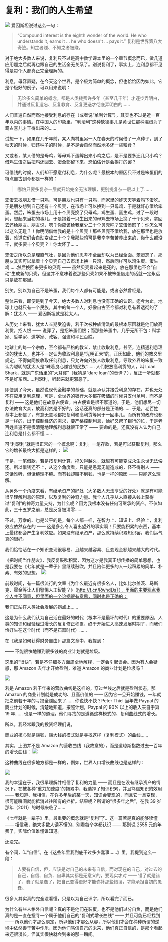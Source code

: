 # 复利：我们的人生希望
![](/images/xiaolai/compound_interest.jpg)
爱因斯坦说过这么一句：

> “Compound interest is the eighth wonder of the world. He who understands it, earns it ... he who doesn't ... pays it.” 复利是世界第八大奇迹。知之者赚、不知之者被赚。

对于绝大多数人来说，复利只不过是高中数学课本里的一个章节概念而已，做几道应用题之后就再也跟自己的生活全无关系了。别说复利了，事实上，连利息都不见得是每个人都真正完全理解的。

利息，毋容置疑，在今天这个世界，是个极为简单的概念，但也恰恰因为如此，它是个极好的例子，可以用来说明：

> 无论多么简单的概念，都是人类耗费许多年（甚至几千年）才逐步弄明白，并通过反复遗忘、反复教育、反复更迭才彻底弄明白的……

人们普遍自然而然地接受利息的存在（或者说“单利计算”），其实也不过是近一百年以内的事情。在中国人的印象里，“利滚利”这种缺德事儿是黄世仁那种混蛋为了霸占喜儿才干得出来的……

试想一下，如果在几千年前，某人向村里另一人在春天的时候借了一点种子，到了秋天的时候，归还种子的时候，是不是会自然而然地多还一些粮食？

又或者，某人借的是母鸡，等母鸡下蛋孵出来小鸡之后，是不是要多还几只小鸡？借鸡生蛋之后把鸡还回去、蛋全部留下来，恐怕估计是会挨打的罢？

可借钱的时候，人们却不愿意付利息，为什么呢？最根本的原因只不过是笨蛋们的特点自古到今都是一样的：

> 哪怕只要多复杂一层就开始完全无法理解，更别提复杂一层以上了……

笨蛋去找朋友借一只鸡，可是朋友也只有一只鸡，而家里的娃天天等着鸡下蛋吃。于是朋友想到自己还有十个贝壳，在市场上可以换到一只母鸡，于是就好心借给笨蛋。然后，笨蛋去市场上用十个贝壳换了只母鸡，鸡生蛋、蛋生鸡，过了一段时间，想起来当初的事儿，于是抱着一只生出来的母鸡去市场上换了十个贝壳，拿回去还给朋友。朋友说，嗯？你应该给我至少二十个贝壳吧？笨蛋愤怒了：你怎么可以这么无耻？！你明明借给我的是十个贝壳！那些贝壳不借给我，放在那里也是放着，难道它们会自动变成二十个？我那些鸡可是我辛辛苦苦养出来的，你什么都没干，就多要十个贝壳？！你太坏了……

笨蛋之所以总是理直气壮，是因为他们思考不全面却以为已经全面。笨蛋忘了，那朋友其实可以拿着十个贝壳自己去市场上换一只鸡，然后同样可以鸡生蛋、蛋生鸡……然后换回来更多的贝壳 —— 虽然贝壳看起来是死的，放在那里也不会“自动”生成新的贝壳，但这并不意味着说那些贝壳如果不被笨蛋借走的话就一定永远只是放在那里。

别笑，别以为自己不是笨蛋，我们每个人都有可能是，或者必然曾经是。

整体来看，即便是到了今天，绝大多数人对利息也没有正确的认识。迄今为止，地球上也就只有一个民族，其中的每一个人，好像自古至今都对利息有着透彻的了解：犹太人 —— 爱因斯坦就是犹太人。

从历史上来看，犹太人长期受迫害，若干次被种族清洗的最根本原因就是他们放高利贷，招人恨 —— 说穿了，是招笨蛋们恨；而那些笨蛋中，几乎无所不包：科学家、哲学家、道学家、政客、强盗和平民百姓。

地球上的每一个宗教，至今都有严格的教义，禁止收取利息。甚至，连精通利息理论的犹太人，也并不一定认为收取利息是“光明正大”的。正因如此，他们的教义里规定，不得向同族收取任何利息，只允许向外族人收取利息。导致外界的笨蛋一致认为聪明的犹太人是“昧着良心赚钱的民族”…… 人们把放高利贷的人，叫 Loan Shark，就是广东话里的“大耳窿”（我猜是“dare loan”的音译？），反正一听就都不是好东西……利滚利，听起来就更邪恶了。

即便到了今天，虽然说现代金融学的基础，就是承认并接受利息的存在，并也无处不在应用复利原理，可是，全世界的银行大多都在吸储的时候只支付单利，而不是复利 —— 这是他们在故意占便宜。白占便宜是很不厚道的，于是，他们想尽一切办法教育大众，放高利贷是不好的，这话还真的部分是正确的…… 于是，老百姓基本上都信了，有意无意地都把复利和高利贷等同于一回事儿。而所有的政府也都是一样的，出于控制经济的需求，要严格控制利息，恰好又帮了银行的忙，于是老百姓普遍不是很清楚地理解利息就很正常了 —— 要命的是，还真没有人认为自己连利息是什么都不懂……

可“利滚利”就是很正常的一个概念啊：复利。一笔存款，若是可以获取复利，那么它的增长最终大抵是这样的：
![](/images/xiaolai/compound_interest2.jpg)


于是，一笔借款，若是按复利计算，拖欠得越久，就越有可能变成永生永世无法偿还。所以借钱还不上，从这个角度看，只能是愚蠢无能造成的，怪不得别人 —— 这话难听，但话糙理不糙。而有钱却赚不到钱，也是一样的原因 —— 只能这么理解。

从另外一个角度来看，有继承资产的好处（大多数人无法享受的好处）就是有可能很早理解利息的原理，以及复利的神奇力量。我个人几乎从未直接从钱上获得过“复利”的神奇力量支持，为什么呢？因为我根本没有任何可继承的资产。不仅如此，三十五岁之前，总是反复被清零……

不过，万幸的、也是公平的是，每个人都一样，在智力上、知识上、经验上，复利效应依然存在的 —— 这是多么令人喜出望外的事实啊！只要能积累的东西，基本上最终都会产生复利效应。如果没有继承资产，那么就持续积累知识罢，我们运气真的很好。

我们恰恰活在一个知识变现很容易、且越来越容易、且变现金额越来越大的时代。

《把时间当作朋友》，我反复鼓吹积累，因为这才是我真正想传播的简单思想，也是我要在《七年就是一辈子》里继续鼓吹，并且陪伴更多的人一起积累的简单、朴素、有效的思想。
![](/images/xiaolai/human_progress.jpg)

前段时间，有一篇很流行的文章《为什么最近有很多名人，比如比尔盖茨、马斯克、霍金等让人们警惕人工智能？》（http://t.cn/RwhdDsT），里面的主要观点我个人并不同意，但里面的一个论据很有意思，同时也是正确的：

我们正站在人类社会发展的拐点上……

这是为什么我们认为自己活在最好的时代（根本不是最坏的时代）的重要原因，人类的知识和经验经过漫长的反复修正积累，终于开始进入高速发展时期了，而我们恰好生在这个时代（而不是石器时代）……

在《我是如何获得财务自由》那篇文章中，我提到：

—— 不能很快地赚到很多钱的商业计划就是垃圾。

这里的“很快”，若是不仔细多方面周全地解释，一定会引起误会。因为有人会疑惑，那 Amazon 去年才开始盈利，难道 Amazon 的商业计划是垃圾吗？

![](/images/xiaolai/amazon.jpg)

若是 Amazon 若干年来的营收曲线是这样的，穿过兰线之后就是盈利状态，那 Amazon 的商业计划就是成功的、且高价值的 —— 因为它一旦开始赚钱，一年就把之前若干年的亏损全赚回来了…… 你说快不快？Peter Thiel 当年做 Paypal 的商业计划的时候，清楚地知道，按照计划，Paypal 的 90% 以上的收入来自于第 19 年…… 也是一样的道理，他们寻找的是遵循这样模式的、复利曲线式的增长。

所以，我经常跟我的投资经理们说，

商业的核心就是赚钱，赚大钱的模式就是寻找这样（复利模式）的曲线……

其实，上图并不是 Amazon 的营收曲线（我故意的），而是道琼斯指数过去一百年的增长曲线：
![](/images/xiaolai/道琼斯指数过去一百年的增长曲线.jpg)


这种曲线在很多地方都是一样的，例如，世界人口增长曲线也是这样的：

![](/images/xiaolai/WorldPopulationAndGrowthRate.jpg)


我的幸运在于，我很早理解并相信了复利的力量 —— 而且是在没有继承资产的情况下。在被各种“重力加速度”的拖累中，我选择了知识积累，并且笃信知识的效用 —— 我知道、我相信，在许多年后的某一天，知识会变现的，而且它一旦变现，很可能瞬间就能抵消过往所有的挫折。结果呢？所谓的“很多年之后”，在我 39 岁那年（2011）的时候来临了……

《七年就是一辈子》里，最重要的概念就是“复利”了。这一篇若是真的能够读懂 —— 相信我，绝大多数人读不懂的，别看每个字都认识 —— 那别说 2555 元的年费了，实际价值谁懂谁知道。

还没完。

有个词，叫“自信”。在《这些年里我到底干过多少蠢事……》里，我提到这么一段：

> 人要有自信，但，应该是对自己的未来有自信，而对现在的自己，对过去的自己，自信、自负、自卑其实都是无意义的，要现实才对 —— 错了就是错了，蠢了就是蠢了，把自己变得更好才能弥补那些错误，才能承担当初的愚蠢。

很多人其实真的完全没看懂，只是以为自己识字，所以看完了而已。

为什么有些人格外自信呢？真的不是他们在装蛋，也不是他们过分自负，而是他们真的是一直在搜寻一个属于他们自己的“复利式增长曲线” —— 并且可能已经找到 —— 所以他们才那么淡定，所以他们才那么从容，所以他们才会在种种所谓的逆境中依然善于苦中作乐，因为他们笃信自己的未来，他们真正自信的，是那个看起来还很漫长，但其实很快就会到来的那一瞬间。